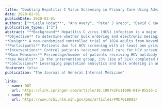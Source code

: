 ```yaml
---
title: "Doubling Hepatitis C Virus Screening in Primary Care Using Advanced Electronic Health Record Tools-A Non-Randomized Controlled Trial"
date: 2020-02-01
publishDate: 2020-02-01
authors: ["**Leila Hojat**", "Ann Avery", "Peter J Greco", "David C Kaelber"]
publication_types: ["2"]
abstract: "**Background** Hepatitis C virus (HCV) infection is a major public health burden, affecting over 4 million people. The Centers for Disease Control and Prevention and the US Preventive Services Task Force guidelines recommend screening everyone born between 1945 and 1965, but screening rates remain low.
**Objective** To determine whether bulk ordering and electronic messaging to patients improves guideline-based HCV screening rates.
**Design** A non-randomized controlled trial of 1024 adults from November 2016 to March 2017.
**Participants** Patients due for HCV screening with at least one primary care office visit in one of three primary care clinics and enrolled in the healthcare system's tethered personal health record (tPHR).
**Interventions** Control patients received normal care for HCV screening, consisting of passive HCV reminders to providers during face-to-face visits and passive HCV screening notification through the patient's tPHR. Intervention patients received normal care and also had HCV antibody tests ordered for them and customized messages sent through their tPHR inviting them to go directly to the lab for HCV screening over a 12-week period.
**Main Measures** Percentage/number of patients receiving HCV antibody tests during the intervention period. Percentage/number of intervention group patients receiving HCV screening with other blood work.
**Key Results** In the intervention group, 33% (168 of 514) completed HCV testing, compared with 19% (97 of 510) of controls (OR 1.7, 95% CI 1.2-2.1). Bulk lab ordering appeared to have a large impact while bulk messaging appeared to have a less significant role.
**Conclusions** Leveraging population analytics and bulk ordering in an electronic health record with bulk messaging to a tPHR directly engages patients in blood screening tests and can significantly improve completion. This methodology has a broad range of applications including many recommended screening or disease-specific testing. This bulk ordering and direct-to-patient messaging approach improves patient screening while decreasing provider/staff work."
featured: false 
publication: "The Journal of General Internal Medicine"

links:
 - name: DOI
   url: https://link.springer.com/article/10.1007%2Fs11606-019-05536-z
 - name: PDF
   url: https://www.ncbi.nlm.nih.gov/pmc/articles/PMC7018893/
---
```

